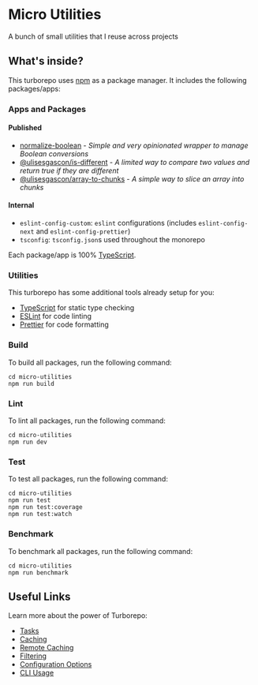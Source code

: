 # Micro Utilities

A bunch of small utilities that I reuse across projects

## What's inside?

This turborepo uses [npm](https://www.npmjs.com/) as a package manager. It includes the following packages/apps:

### Apps and Packages

#### Published

- [normalize-boolean](/packages/normalize-boolean/README.md) - _Simple and very opinionated wrapper to manage Boolean conversions_
- [@ulisesgascon/is-different](/packages/is-different/README.md) - _A limited way to compare two values and return true if they are different_
- [@ulisesgascon/array-to-chunks](/packages/array-to-chunks/README.md) - _A simple way to slice an array into chunks_

#### Internal
- `eslint-config-custom`: `eslint` configurations (includes `eslint-config-next` and `eslint-config-prettier`)
- `tsconfig`: `tsconfig.json`s used throughout the monorepo

Each package/app is 100% [TypeScript](https://www.typescriptlang.org/).

### Utilities

This turborepo has some additional tools already setup for you:

- [TypeScript](https://www.typescriptlang.org/) for static type checking
- [ESLint](https://eslint.org/) for code linting
- [Prettier](https://prettier.io) for code formatting

### Build

To build all packages, run the following command:

```
cd micro-utilities
npm run build
```

### Lint

To lint all packages, run the following command:

```
cd micro-utilities
npm run dev
```

### Test

To test all packages, run the following command:

```
cd micro-utilities
npm run test
npm run test:coverage
npm run test:watch
```

### Benchmark

To benchmark all packages, run the following command:

```
cd micro-utilities
npm run benchmark
```



## Useful Links

Learn more about the power of Turborepo:

- [Tasks](https://turbo.build/repo/docs/core-concepts/monorepos/running-tasks)
- [Caching](https://turbo.build/repo/docs/core-concepts/caching)
- [Remote Caching](https://turbo.build/repo/docs/core-concepts/remote-caching)
- [Filtering](https://turbo.build/repo/docs/core-concepts/monorepos/filtering)
- [Configuration Options](https://turbo.build/repo/docs/reference/configuration)
- [CLI Usage](https://turbo.build/repo/docs/reference/command-line-reference)
